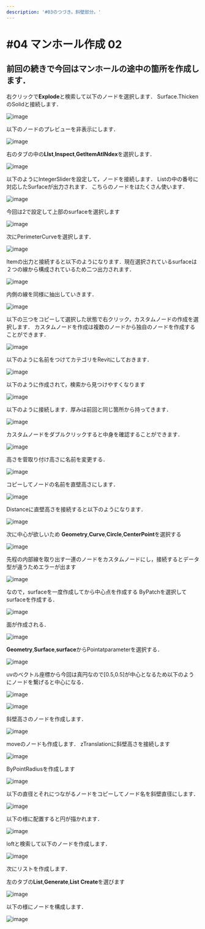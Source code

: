 ```yaml
---
description: '#03のつづき。斜壁部分。'
---
```


# \#04 マンホール作成 02



## 前回の続きで今回はマンホールの途中の箇所を作成します．

右クリックで**Explode**と検索して以下のノードを選択します．
Surface.ThickenのSolidと接続します．

![image](https://user-images.githubusercontent.com/48234687/103391860-bb850c80-4b5e-11eb-9d4e-adae38332ec0.png)

以下のノードのプレビューを非表示にします．

![image](https://user-images.githubusercontent.com/48234687/103392068-6e556a80-4b5f-11eb-94c9-947da0c2e48e.png)

右のタブの中の**LIst**,**Inspect**,**GetItemAtINdex**を選択します．

![image](https://user-images.githubusercontent.com/48234687/103392124-baa0aa80-4b5f-11eb-9f76-a152c89a913c.png)

以下のようにIntegerSliderを設定して，ノードを接続します．
Listの中の番号に対応したSurfaceが出力されます．
こちらのノードをはたくさん使います．

![image](https://user-images.githubusercontent.com/48234687/103392305-79f56100-4b60-11eb-849c-b44a4424a7fd.png)

今回は2で設定して上部のsurfaceを選択します

![image](https://user-images.githubusercontent.com/48234687/103392398-0738b580-4b61-11eb-8ecd-bd8ef0c8210c.png)

次にPerimeterCurveを選択します．

![image](https://user-images.githubusercontent.com/48234687/103392532-b9707d00-4b61-11eb-9da4-ab7a003d764b.png)

Itemの出力と接続すると以下のようになります．現在選択されているsurfaceは２つの線から構成されているため二つ出力されます．

![image](https://user-images.githubusercontent.com/48234687/103392590-02283600-4b62-11eb-86aa-b5f3771a0ab5.png)

内側の線を同様に抽出していきます．

![image](https://user-images.githubusercontent.com/48234687/103392734-a90cd200-4b62-11eb-8cfd-aa52c04476d6.png)

以下の三つをコピーして選択した状態で右クリック，カスタムノードの作成を選択します．
カスタムノードを作成は複数のノードから独自のノードを作成することができます．

![image](https://user-images.githubusercontent.com/48234687/103392930-73b4b400-4b63-11eb-9976-65f1936303d7.png)

以下のように名前をつけてカテゴリをRevitにしておきます．

![image](https://user-images.githubusercontent.com/48234687/103393004-df971c80-4b63-11eb-9888-05874e6a81b7.png)

以下のように作成されて，検索から見つけやすくなります

![image](https://user-images.githubusercontent.com/48234687/103393126-7ebc1400-4b64-11eb-8974-24041596a61b.png)

以下のように接続します．厚みは前回と同じ箇所から持ってきます．

![image](https://user-images.githubusercontent.com/48234687/103393272-2e918180-4b65-11eb-9445-069902df1546.png)

カスタムノードをダブルクリックすると中身を確認することができます．

![image](https://user-images.githubusercontent.com/48234687/103393218-f1c58a80-4b64-11eb-821f-6ddc72c44648.png)

高さを菅取り付け高さに名前を変更する．

![image](https://user-images.githubusercontent.com/48234687/103393365-9b0c8080-4b65-11eb-8710-94ab73ea6caa.png)

コピーしてノードの名前を直壁高さにします．

![image](https://user-images.githubusercontent.com/48234687/103393412-dc9d2b80-4b65-11eb-88e0-4c3731a14034.png)

Distanceに直壁高さを接続すると以下のようになります．

![image](https://user-images.githubusercontent.com/48234687/103393483-2ede4c80-4b66-11eb-8130-edb212be7bca.png)

次に中心が欲しいため
**Geometry**,**Curve**,**Circle**,**CenterPoint**を選択する

![image](https://user-images.githubusercontent.com/48234687/103395166-1a9f4d00-4b70-11eb-815c-7be5997c1096.png)

先程の内部線を取り出す一連のノードをカスタムノードにし，接続するとデータ型が違うためエラーが出ます


![image](https://user-images.githubusercontent.com/48234687/103395840-81723580-4b73-11eb-9647-4dc8d083536a.png)

なので，surfaceを一度作成してから中心点を作成する
ByPatchを選択してsurfaceを作成する．

![image](https://user-images.githubusercontent.com/48234687/103396020-415f8280-4b74-11eb-81fe-d4624ed69cb9.png)

面が作成される．

![image](https://user-images.githubusercontent.com/48234687/103396090-79ff5c00-4b74-11eb-9c53-5dc83a44742b.png)


**Geometry**,**Surface**,**surface**からPointatparameterを選択する．

![image](https://user-images.githubusercontent.com/48234687/103396175-fbef8500-4b74-11eb-89c7-099b4ffb65fa.png)

uvのベクトル座標から今回は真円なので[0.5,0.5]が中心となるため以下のようにノードを繋げると中心になる．

![image](https://user-images.githubusercontent.com/48234687/103396259-8a640680-4b75-11eb-80b7-c70a1f7d5124.png)

![image](https://user-images.githubusercontent.com/48234687/103396259-8a640680-4b75-11eb-80b7-c70a1f7d5124.png)

斜壁高さのノードを作成します．

![image](https://user-images.githubusercontent.com/48234687/103396372-4291af00-4b76-11eb-9d1e-ea8fdb87af01.png)

moveのノードも作成します．
zTranslationに斜壁高さを接続します

![image](https://user-images.githubusercontent.com/48234687/103396520-25111500-4b77-11eb-8258-c7e17123a2d0.png)

ByPointRadiusを作成します

![image](https://user-images.githubusercontent.com/48234687/103396573-5be72b00-4b77-11eb-98eb-c28a7cf06080.png)

以下の直径とそれにつながるノードをコピーしてノード名を斜壁直径にします．

![image](https://user-images.githubusercontent.com/48234687/103396642-b5e7f080-4b77-11eb-93a6-3c3c7293613a.png)

以下の様に配置すると円が描かれます．

![image](https://user-images.githubusercontent.com/48234687/103396744-3ad30a00-4b78-11eb-9360-b86b9b8f4884.png)

loftと検索して以下のノードを作成します．

![image](https://user-images.githubusercontent.com/48234687/103396797-8980a400-4b78-11eb-840f-4150f907f882.png)

次にリストを作成します．

左のタブの**List**,**Generate**,**List Create**を選びます

![image](https://user-images.githubusercontent.com/48234687/103396867-e4b29680-4b78-11eb-84a1-d01f3796788a.png)

以下の様にノードを構成します．

![image](https://user-images.githubusercontent.com/48234687/103396965-60acde80-4b79-11eb-8ad7-59d1fd8edc98.png)
